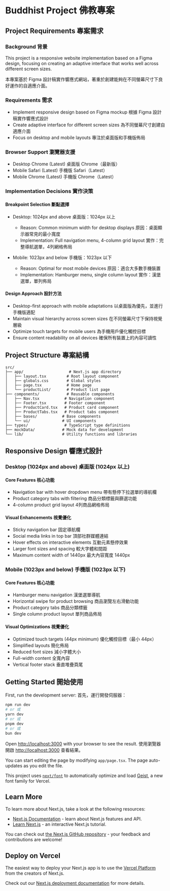 # Buddhist Project 佛教專案

## Project Requirements 專案需求

### Background 背景
This project is a responsive website implementation based on a Figma design, focusing on creating an adaptive interface that works well across different screen sizes.

本專案基於 Figma 設計稿實作響應式網站，著重於創建能夠在不同螢幕尺寸下良好運作的自適應介面。

### Requirements 需求
- Implement responsive design based on Figma mockup
  根據 Figma 設計稿實作響應式設計
- Create adaptive interface for different screen sizes
  為不同螢幕尺寸創建自適應介面
- Focus on desktop and mobile layouts
  專注於桌面版和手機版佈局

### Browser Support 瀏覽器支援
- Desktop Chrome (Latest)
  桌面版 Chrome（最新版）
- Mobile Safari (Latest)
  手機版 Safari（Latest）
- Mobile Chrome (Latest)
  手機版 Chrome（Latest）

### Implementation Decisions 實作決策

#### Breakpoint Selection 斷點選擇
- Desktop: 1024px and above
  桌面版：1024px 以上
  - Reason: Common minimum width for desktop displays
    原因：桌面顯示器常見的最小寬度
  - Implementation: Full navigation menu, 4-column grid layout
    實作：完整導航選單，4列網格佈局

- Mobile: 1023px and below
  手機版：1023px 以下
  - Reason: Optimal for most mobile devices
    原因：適合大多數手機裝置
  - Implementation: Hamburger menu, single column layout
    實作：漢堡選單，單列佈局

#### Design Approach 設計方法
- Desktop-first approach with mobile adaptations
  以桌面版為優先，並進行手機版適配
- Maintain visual hierarchy across screen sizes
  在不同螢幕尺寸下保持視覺層級
- Optimize touch targets for mobile users
  為手機用戶優化觸控目標
- Ensure content readability on all devices
  確保所有裝置上的內容可讀性

## Project Structure 專案結構

```
src/
├── app/                    # Next.js app directory
│   ├── layout.tsx         # Root layout component
│   ├── globals.css        # Global styles
│   ├── page.tsx           # Home page
│   └── productList/       # Product list page
├── components/            # Reusable components
│   ├── Nav.tsx           # Navigation component
│   ├── Footer.tsx        # Footer component
│   ├── ProductCard.tsx   # Product card component
│   ├── ProductTabs.tsx   # Product tabs component
│   ├── bases/           # Base components
│   └── ui/              # UI components
├── types/                # TypeScript type definitions
├── mockData/            # Mock data for development
└── lib/                 # Utility functions and libraries
```

## Responsive Design 響應式設計

### Desktop (1024px and above) 桌面版 (1024px 以上)

#### Core Features 核心功能
- Navigation bar with hover dropdown menu
  帶有懸停下拉選單的導航欄
- Product category tabs with filtering
  商品分類標籤與篩選功能
- 4-column product grid layout
  4列商品網格佈局

#### Visual Enhancements 視覺優化
- Sticky navigation bar
  固定導航欄
- Social media links in top bar
  頂部社群媒體連結
- Hover effects on interactive elements
  互動元素懸停效果
- Larger font sizes and spacing
  較大字體和間距
- Maximum content width of 1440px
  最大內容寬度 1440px

### Mobile (1023px and below) 手機版 (1023px 以下)

#### Core Features 核心功能
- Hamburger menu navigation
  漢堡選單導航
- Horizontal swipe for product browsing
  商品瀏覽左右滑動功能
- Product category tabs
  商品分類標籤
- Single column product layout
  單列商品佈局

#### Visual Optimizations 視覺優化
- Optimized touch targets (44px minimum)
  優化觸控目標（最小 44px）
- Simplified layouts
  簡化佈局
- Reduced font sizes
  減小字體大小
- Full-width content
  全寬內容
- Vertical footer stack
  垂直堆疊頁尾

## Getting Started 開始使用

First, run the development server: 首先，運行開發伺服器：

```bash
npm run dev
# or 或
yarn dev
# or 或
pnpm dev
# or 或
bun dev
```

Open [http://localhost:3000](http://localhost:3000) with your browser to see the result.
使用瀏覽器開啟 [http://localhost:3000](http://localhost:3000) 查看結果。

You can start editing the page by modifying `app/page.tsx`. The page auto-updates as you edit the file.

This project uses [`next/font`](https://nextjs.org/docs/app/building-your-application/optimizing/fonts) to automatically optimize and load [Geist](https://vercel.com/font), a new font family for Vercel.

## Learn More

To learn more about Next.js, take a look at the following resources:

- [Next.js Documentation](https://nextjs.org/docs) - learn about Next.js features and API.
- [Learn Next.js](https://nextjs.org/learn) - an interactive Next.js tutorial.

You can check out [the Next.js GitHub repository](https://github.com/vercel/next.js) - your feedback and contributions are welcome!

## Deploy on Vercel

The easiest way to deploy your Next.js app is to use the [Vercel Platform](https://vercel.com/new?utm_medium=default-template&filter=next.js&utm_source=create-next-app&utm_campaign=create-next-app-readme) from the creators of Next.js.

Check out our [Next.js deployment documentation](https://nextjs.org/docs/app/building-your-application/deploying) for more details.
